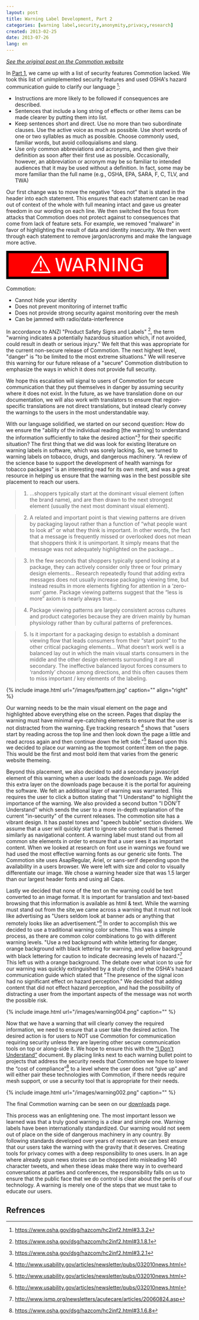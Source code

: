 ```yaml
---
layout: post
title: Warning Label Development, Part 2
categories: [warning label,security,anonymity,privacy,research]
created: 2013-02-25
date: 2013-07-26
lang: en
---
```



*[See the original post on
the Commotion
website](https://web.archive.org/web/20160529221156/https://commotionwireless.net/blog/2013/02/25/warning-label-development-part-2/)*

In [Part 1](https://web.archive.org/web/20160529221234/https://commotionwireless.net/blog/2013/02/25/warning-label-development-part-1/), we came up with a list of security features Commotion lacked. We took this list of unimplemented security features and used OSHA's hazard communication guide to clarify our language [^9]:

-   Instructions are more likely to be followed if consequences are described.
-   Sentences that include a long string of effects or other items can be made clearer by putting them into list.
-   Keep sentences short and direct. Use no more than two subordinate clauses. Use the active voice as much as possible. Use short words of one or two syllables as much as possible. Choose commonly used, familiar words, but avoid colloquialisms and slang.
-   Use only common abbreviations and acronyms, and then give their definition as soon after their first use as possible. Occasionally, however, an abbreviation or acronym may be so familiar to intended audiences that it may be used without a definition. In fact, some may be more familiar than the full name (e.g., OSHA, EPA, SARA, F, C, TLV, and TWA)

Our first change was to move the negative “does not” that is stated in the header into each statement. This ensures that each statement can be read out of context of the whole with full meaning intact and gave us greater freedom in our wording on each line. We then switched the focus from attacks that Commotion does not protect against to consequences that come from lack of feature sets. For example, we removed "malware" in favor of highlighting the result of data and identity insecurity. We then went through each statement to remove jargon/acronyms and make the language more active.

![WARNING!](/images/warningTitle_0.png)

Commotion:

* Cannot hide your identity
* Does not prevent monitoring of internet traffic
* Does not provide strong security against monitoring over the mesh
* Can be jammed with radio/data-interference

In accordance to ANZI "Product Safety Signs and Labels" [^10], the term "warning indicates a potentially hazardous situation which, if not avoided, could result in death or serious injury." We felt that this was appropriate for the current non-secure release of Commotion. The next highest level, "danger" is "to be limited to the most extreme situations." We will reserve this warning for our future release of a "secure" Commotion distribution to emphasize the ways in which it does not provide full security.

We hope this escalation will signal to users of Commotion for secure communication that they put themselves in danger by assuming security where it does not exist. In the future, as we have translation done on our documentation, we will also work with translators to ensure that region-specific translations are not direct translations, but instead clearly convey the warnings to the users in the most understandable way.

With our language solidified, we started on our second question: How do we ensure the "ability of the individual reading [the warning] to understand the information sufficiently to take the desired action"[^1] for their specific situation? The first thing that we did was look for existing literature on warning labels in software, which was sorely lacking. So, we turned to warning labels on tobacco, drugs, and dangerous machinery. "A review of the science base to support the development of health warnings for tobacco packages" is an interesting read for its own merit, and was a great resource in helping us ensure that the warning was in the best possible site placement to reach our users.

> 1.  ...shoppers typically start at the dominant visual element (often the brand name), and are then drawn to the next strongest element (usually the next most dominant visual element).

> 2.  A related and important point is that viewing patterns are driven by packaging layout rather than a function of “what people want to look at” or what they think is important. In other words, the fact that a message is frequently missed or overlooked does not mean that shoppers think it is unimportant. It simply means that the message was not adequately highlighted on the package...

> 3.  In the few seconds that shoppers typically spend looking at a package, they can actively consider only three or four primary design elements... Research repeatedly found that adding extra messages does not usually increase packaging viewing time, but instead results in more elements fighting for attention in a ‘zero-sum’ game. Package viewing patterns suggest that the “less is more” axiom is nearly always true...

> 4.  Package viewing patterns are largely consistent across cultures and product categories because they are driven mainly by human physiology rather than by cultural patterns of preferences.

> 5.  Is it important for a packaging design to establish a dominant viewing flow that leads consumers from their “start point” to the other critical packaging elements... What doesn’t work well is a balanced lay out in which the main visual starts consumers in the middle and the other design elements surrounding it are all secondary. The ineffective balanced layout forces consumers to ‘randomly’ choose among directions, and this often causes them to miss important / key elements of the labeling.

{% include image.html url="/images/fpattern.jpg" caption=""  align="right" %}

Our warning needs to be the main visual element on the page and highlighted above everything else on the screen.  Pages that display the warning must have minimal eye-catching elements to ensure that the user is not distracted from the warning. Eye tracking research [^8] shows that "users start by reading across the top line and then look down the page a little and read across again and then continue down the left side."[^8] Based upon this we decided to place our warning as the topmost content item on the page. This would be the first and most bold item that varies from the generic website themeing.

Beyond this placement, we also decided to add a secondary javascript element of this warning when a user loads the downloads page. We added this extra layer on the downloads page because it is the portal for aquireing the software. We felt an additional layer of warning was warranted. This requires the user to click a button stating that "I Understand" to highlight the importance of the warning. We also provided a second button "I DON'T Understand" which sends the user to a more in-depth explanation of the current "in-security" of the current releases. The commotion site has a vibrant design. It has pastel tones and "speech bubble" section dividers. We assume that a user will quickly start to ignore site content that is themed similarly as navigational content. A warning label must stand out from all common site elements in order to ensure that a user sees it as important content. When we looked at research on font use in warnings we found we had used the most effective warning fonts as our generic site fonts. The Commotion site uses AsapRegular, Ariel, or sans-serif depending upon the availability in a users browser. We were left with size and color to visually differentiate our image. We chose a warning header size that was 1.5 larger than our largest header fonts and using all Caps.

Lastly we decided that none of the text on the warning could be text converted to an image format. It is important for translation and text-based browsing that this information is available as html & text. While the warning must stand out from the site,we came across a warning that it must not look like advertising as "Users seldom look at banner ads or anything that remotely looks like an advertisement."[^8] In order to accomplish this we decided to use a traditional warning color scheme.  This was a simple process, as there are common color combinations to go with different warning levels. "Use a red background with white lettering for danger, orange background with black lettering for warning, and yellow background with black lettering for caution to indicate decreasing levels of hazard."[^11] This left us with a orange background. The debate over what icon to use for our warning was quickly extinguished by a study cited in the OSHA's hazard communication guide which stated that "The presence of the signal icon had no significant effect on hazard perception." We decided that adding content that did not effect hazard perception, and had the possibility of distracting a user from the important aspects of the message was not worth the possible risk.

{% include image.html url="/images/warning004.png" caption="" %}

Now that we have a warning that will clearly convey the required information, we need to ensure that a user take the desired action. The desired action is for users to NOT use Commotion for communication requiring security unless they are layering other secure communication tools on top or along-side it. We hope to ensure this with the [“I Don't Understand”](https://commotionwireless.net/understanding-commotions-warning-label) document. By placing links next to each warning bullet point to projects that address the security needs that Commotion we hope to lower the “cost of compliance”[^12] to a level where the user does not “give up” and will either pair these technologies with Commotion, if there needs require mesh support, or use a security tool that is appropriate for their needs.

{% include image.html url="/images/warning002.png" caption="" %}


The final Commotion warning can be seen on our [downloads](https://commotionwireless.net/download) page.

This process was an enlightening one. The most important lesson we learned was that a truly good warning is a clear and simple one. Warning labels have been internationally standardized. Our warning would not seem out of place on the side of dangerous machinery in any country. By following standards developed over years of research we can best ensure that our users take the warning with the gravity that it deserves.  Creating tools for privacy comes with a deep responsibility to ones users. In an age where already spun news stories can be chopped into misleading 140 character tweets, and when these ideas make there way in to overheard conversations at parties and conferences, the responsibility falls on us to ensure that the public face that we do control is clear about the perils of our technology. A warning is merely one of the steps that we must take to educate our users.

## Refrences

[^1]: https://www.osha.gov/dsg/hazcom/hc2inf2.html#3.2.1

[^2]: http://www.diriwa.org/

[^3]: https://www.torproject.org/

[^4]: http://killerapps.foreignpolicy.com/posts/2012/11/05/internet_in_a_suitcase_ready_for_field_testing

[^5]: https://www.nytimes.com/2011/06/12/world/12internet.html?pagewanted=all&amp;_r=1&amp;

[^6]: http://www.wired.com/threatlevel/2011/12/internet-suitcase-dc/all/

[^7]: https://commotionwireless.net/

[^8]: http://www.usability.gov/articles/newsletter/pubs/032010news.html

[^9]: https://www.osha.gov/dsg/hazcom/hc2inf2.html#3.3.2

[^10]: https://www.osha.gov/dsg/hazcom/hc2inf2.html#3.1.8.1

[^11]: http://www.ismp.org/newsletters/acutecare/articles/20060824.asp

[^12]: https://www.osha.gov/dsg/hazcom/hc2inf2.html#3.1.6.8
